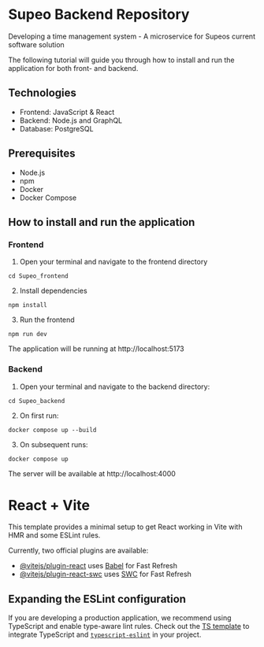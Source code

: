 # Supeo Backend Repository

Developing a time management system - A microservice for Supeos current software solution

The following tutorial will guide you through how to install and run the application for both front- and backend.

## Technologies

* Frontend: JavaScript & React
* Backend: Node.js and GraphQL
* Database: PostgreSQL

## Prerequisites

* Node.js
* npm
* Docker
* Docker Compose

## How to install and run the application

  ### Frontend

  1. Open your terminal and navigate to the frontend directory

    cd Supeo_frontend
    
  2. Install dependencies

    npm install

  3. Run the frontend

    npm run dev

  The application will be running at http://localhost:5173

  ### Backend

  1. Open your terminal and navigate to the backend directory:

    cd Supeo_backend

  2. On first run:

    docker compose up --build

  3. On subsequent runs:

    docker compose up

  The server will be available at http://localhost:4000









# React + Vite

This template provides a minimal setup to get React working in Vite with HMR and some ESLint rules.

Currently, two official plugins are available:

- [@vitejs/plugin-react](https://github.com/vitejs/vite-plugin-react/blob/main/packages/plugin-react/README.md) uses [Babel](https://babeljs.io/) for Fast Refresh
- [@vitejs/plugin-react-swc](https://github.com/vitejs/vite-plugin-react-swc) uses [SWC](https://swc.rs/) for Fast Refresh

## Expanding the ESLint configuration

If you are developing a production application, we recommend using TypeScript and enable type-aware lint rules. Check out the [TS template](https://github.com/vitejs/vite/tree/main/packages/create-vite/template-react-ts) to integrate TypeScript and [`typescript-eslint`](https://typescript-eslint.io) in your project.
